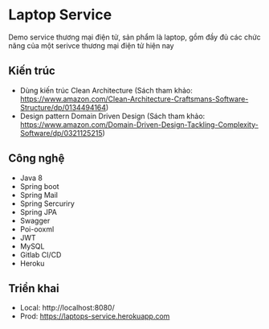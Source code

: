# Laptop Service

Demo service thương mại điện tử, sản phẩm là laptop, gồm đầy đủ các chức năng của một serivce thương mại điện tử hiện nay

## Kiến trúc
- Dùng kiến trúc Clean Architecture (Sách tham khảo: https://www.amazon.com/Clean-Architecture-Craftsmans-Software-Structure/dp/0134494164)
- Design pattern Domain Driven Design (Sách tham khảo: https://www.amazon.com/Domain-Driven-Design-Tackling-Complexity-Software/dp/0321125215)

## Công nghệ
- Java 8
- Spring boot
- Spring Mail
- Spring Sercuriry
- Spring JPA
- Swagger
- Poi-ooxml
- JWT
- MySQL
- Gitlab CI/CD
- Heroku

## Triển khai
- Local: http://localhost:8080/
- Prod: https://laptops-service.herokuapp.com